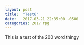 ```yaml
---
layout: post
title:  "Test6"
date:   2017-03-21 22:35:00 -0500
categories: 2017 rpg
---
```

This is a test of the 200 word thingy


